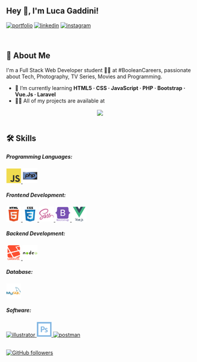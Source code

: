 
<head>

<link rel="preconnect" href="https://fonts.googleapis.com"> 
<link rel="preconnect" href="https://fonts.gstatic.com" crossorigin> 
<link href="https://fonts.googleapis.com/css2?family=Lato:ital,wght@0,100;0,300;0,400;0,700;0,900;1,100;1,300;1,400;1,700;1,900&display=swap" rel="stylesheet">

</head>


## Hey 👋, I'm Luca Gaddini!

[![portfolio](https://img.shields.io/badge/my_portfolio-000?style=for-the-badge&logo=ko-fi&logoColor=white)](#)
[![linkedin](https://img.shields.io/badge/linkedin-0A66C2?style=for-the-badge&logo=linkedin&logoColor=white)](https://linkedin.com/in/lucagaddini)
[![instagram](https://img.shields.io/badge/instagram-dd5a49?style=for-the-badge&logo=instagram&logoColor=white)](https://instagram.com/luca.gaddini)

<br>

## 🚀 About Me
I'm a Full Stack Web Developer student 👨‍💻 at #BooleanCareers, passionate about Tech, Photography, TV Series, Movies and Programming.

- 🌱 I’m currently learning **HTML5 · CSS · JavaScript · PHP · Bootstrap · Vue.Js · Laravel**
- 👨‍💻 All of my projects are available at []()

<div align="center">
  <img src="https://rishavanand.github.io/static/images/greetings.gif" align="center" style="width: 20%" />
</div>  

<br>

## 🛠 Skills

<div class="programming_box">
  <h5 align="left">Programming Languages:</h5>
  <div class="programming_elements">
    <a href="https://developer.mozilla.org/en-US/docs/Web/JavaScript" target="_blank" rel="noreferrer"> <img src="https://raw.githubusercontent.com/devicons/devicon/master/icons/javascript/javascript-original.svg" alt="javascript" width="40" height="40"/> </a>
    <a href="https://www.php.net" target="_blank" rel="noreferrer"> <img src="https://raw.githubusercontent.com/devicons/devicon/master/icons/php/php-original.svg" alt="php" width="40" height="40"/> </a>
  </p>
  </div>
</div>

<div class="frontend_box">
  <h5 align="left">Frontend Development:</h5>
 <div class="frontend_elements">
    <a href="https://www.w3.org/html/" target="_blank" rel="noreferrer"> <img src="https://raw.githubusercontent.com/devicons/devicon/master/icons/html5/html5-original-wordmark.svg" alt="html5" width="40" height="40"/> </a> 
    <a href="https://www.w3schools.com/css/" target="_blank" rel="noreferrer"> <img src="https://raw.githubusercontent.com/devicons/devicon/master/icons/css3/css3-original-wordmark.svg" alt="css3" width="40" height="40"/> </a> 
    <a href="https://sass-lang.com" target="_blank" rel="noreferrer"> <img src="https://raw.githubusercontent.com/devicons/devicon/master/icons/sass/sass-original.svg" alt="sass" width="40" height="40"/> </a> 
    <a href="https://getbootstrap.com" target="_blank" rel="noreferrer"> <img src="https://raw.githubusercontent.com/devicons/devicon/master/icons/bootstrap/bootstrap-plain-wordmark.svg" alt="bootstrap" width="40" height="40"/> </a> 
    <a href="https://vuejs.org/" target="_blank" rel="noreferrer"> <img src="https://raw.githubusercontent.com/devicons/devicon/master/icons/vuejs/vuejs-original-wordmark.svg" alt="vuejs" width="40" height="40"/> </a> 
  </div>
</div>

<div class="backend_box">
  <h5 align="left">Backend Development:</h5>
  <div class="backend_elements">
    <a href="https://laravel.com/" target="_blank" rel="noreferrer"> <img src="https://raw.githubusercontent.com/devicons/devicon/master/icons/laravel/laravel-plain-wordmark.svg" alt="laravel" width="40" height="40"/> </a> 
    <a href="https://nodejs.org" target="_blank" rel="noreferrer"> <img src="https://raw.githubusercontent.com/devicons/devicon/master/icons/nodejs/nodejs-original-wordmark.svg" alt="nodejs" width="40" height="40"/> </a> 
  </div>
</div>

<div class="database_box">
  <h5 align="left">Database:</h5>
  <div class="database_elements">
    <a href="https://www.mysql.com/" target="_blank" rel="noreferrer"> <img src="https://raw.githubusercontent.com/devicons/devicon/master/icons/mysql/mysql-original-wordmark.svg" alt="mysql" width="40" height="40"/> </a> 
 </div>
</div>

<div class="software_box">
  <h5 align="left">Software:</h5>
  <div class="software_elements">
    <a href="https://www.adobe.com/in/products/illustrator.html" target="_blank" rel="noreferrer"> <img src="https://www.vectorlogo.zone/logos/adobe_illustrator/adobe_illustrator-icon.svg" alt="illustrator" width="40" height="40"/> </a>
    <a href="https://www.photoshop.com/en" target="_blank" rel="noreferrer"> <img src="https://raw.githubusercontent.com/devicons/devicon/master/icons/photoshop/photoshop-line.svg" alt="photoshop" width="40" height="40"/> </a>
    <a href="https://postman.com" target="_blank" rel="noreferrer"> <img src="https://www.vectorlogo.zone/logos/getpostman/getpostman-icon.svg" alt="postman" width="40" height="40"/> </a>
  </div>
</div>

<br>

[![GitHub followers](https://img.shields.io/github/followers/lucagad?style=social)](#)

<!-- <p><img align="center" src="https://github-readme-stats.vercel.app/api/top-langs?username=lucagad&show_icons=true&locale=en&layout=compact" alt="lucagad" /></p> -->


